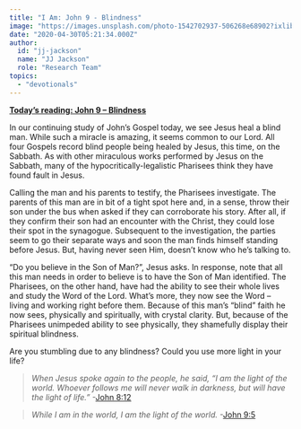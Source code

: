 ```yaml
---
title: "I Am: John 9 - Blindness"
image: "https://images.unsplash.com/photo-1542702937-506268e68902?ixlib=rb-1.2.1&q=85&fm=jpg&crop=entropy&cs=srgb&ixid=eyJhcHBfaWQiOjk2NjF9"
date: "2020-04-30T05:21:34.000Z"
author:
  id: "jj-jackson"
  name: "JJ Jackson"
  role: "Research Team"
topics:
  - "devotionals"
---
```

[**Today’s reading: John 9 – Blindness**][jhn9]

In our continuing study of John’s Gospel today, we see Jesus heal a blind man.  While such a miracle is amazing, it seems common to our Lord.  All four Gospels record blind people being healed by Jesus, this time, on the Sabbath.  As with other miraculous works performed by Jesus on the Sabbath, many of the hypocritically-legalistic Pharisees think they have found fault in Jesus.

Calling the man and his parents to testify, the Pharisees investigate.  The parents of this man are in bit of a tight spot here and, in a sense, throw their son under the bus when asked if they can corroborate his story.  After all, if they confirm their son had an encounter with the Christ, they could lose their spot in the synagogue.  Subsequent to the investigation, the parties seem to go their separate ways and soon the man finds himself standing before Jesus.  But, having never seen Him, doesn’t know who he’s talking to.

“Do you believe in the Son of Man?”, Jesus asks.  In response, note that all this man needs in order to believe is to have the Son of Man identified.  The Pharisees, on the other hand, have had the ability to see their whole lives and study the Word of the Lord.  What’s more, they now see the Word – living and working right before them.  Because of this man’s “blind” faith he now sees, physically and spiritually, with crystal clarity.  But, because of the Pharisees unimpeded ability to see physically, they shamefully display their spiritual blindness.

Are you stumbling due to any blindness?  Could you use more light in your life?

> _When Jesus spoke again to the people, he said, “I am the light of the world. Whoever follows me will never walk in darkness, but will have the light of life.”_ -[John 8:12][jhn812]

> _While I am in the world, I am the light of the world._ -[John 9:5][jhn95]

[jhn9]: https://www.bible.com/111/jhn.9
[jhn812]: https://www.bible.com/111/jhn.8.12.niv
[jhn95]: https://www.bible.com/111/jhn.9.5.niv
